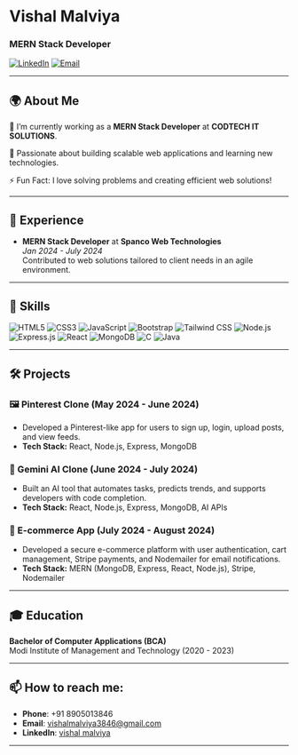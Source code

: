 # Vishal Malviya
### MERN Stack Developer

[![LinkedIn](https://img.shields.io/badge/-LinkedIn-blue?style=for-the-badge&logo=linkedin)](https://www.linkedin.com/in/vishalmalviya3846)
[![Email](https://img.shields.io/badge/-Email-red?style=for-the-badge&logo=gmail)](mailto:vishalmalviya3846@gmail.com)

---

## 🌍 About Me

🔭 I’m currently working as a **MERN Stack Developer** at **CODTECH IT SOLUTIONS**.

🌱 Passionate about building scalable web applications and learning new technologies.

⚡ Fun Fact: I love solving problems and creating efficient web solutions!

---

## 💼 Experience

- **MERN Stack Developer** at **Spanco Web Technologies**  
  *Jan 2024 - July 2024*  
  Contributed to web solutions tailored to client needs in an agile environment.

---

## 🚀 Skills

![HTML5](https://img.shields.io/badge/-HTML5-E34F26?style=for-the-badge&logo=html5&logoColor=white)
![CSS3](https://img.shields.io/badge/-CSS3-1572B6?style=for-the-badge&logo=css3&logoColor=white)
![JavaScript](https://img.shields.io/badge/-JavaScript-F7DF1E?style=for-the-badge&logo=javascript&logoColor=black)
![Bootstrap](https://img.shields.io/badge/-Bootstrap-563D7C?style=for-the-badge&logo=bootstrap)
![Tailwind CSS](https://img.shields.io/badge/-TailwindCSS-06B6D4?style=for-the-badge&logo=tailwindcss&logoColor=white)
![Node.js](https://img.shields.io/badge/-Node.js-339933?style=for-the-badge&logo=node.js&logoColor=white)
![Express.js](https://img.shields.io/badge/-Express.js-000000?style=for-the-badge&logo=express&logoColor=white)
![React](https://img.shields.io/badge/-React-61DAFB?style=for-the-badge&logo=react&logoColor=black)
![MongoDB](https://img.shields.io/badge/-MongoDB-47A248?style=for-the-badge&logo=mongodb&logoColor=white)
![C](https://img.shields.io/badge/-C-00599C?style=for-the-badge&logo=c&logoColor=white)
![Java](https://img.shields.io/badge/-Java-007396?style=for-the-badge&logo=java&logoColor=white)

---

## 🛠️ Projects

### 🖼️ Pinterest Clone (May 2024 - June 2024)
- Developed a Pinterest-like app for users to sign up, login, upload posts, and view feeds.
- **Tech Stack:** React, Node.js, Express, MongoDB

### 🧠 Gemini AI Clone (June 2024 - July 2024)
- Built an AI tool that automates tasks, predicts trends, and supports developers with code completion.
- **Tech Stack:** React, Node.js, Express, MongoDB, AI APIs

### 🛒 E-commerce App (July 2024 - August 2024)
- Developed a secure e-commerce platform with user authentication, cart management, Stripe payments, and Nodemailer for email notifications.
- **Tech Stack:** MERN (MongoDB, Express, React, Node.js), Stripe, Nodemailer

---

## 🎓 Education

**Bachelor of Computer Applications (BCA)**  
Modi Institute of Management and Technology (2020 - 2023)

---

## 📫 How to reach me:

- **Phone**: +91 8905013846  
- **Email**: [vishalmalviya3846@gmail.com](mailto:vishalmalviya3846@gmail.com)  
- **LinkedIn**: [vishal malviya](https://www.linkedin.com/in/vishalmalviya3846)


---
